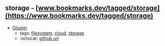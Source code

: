 storage - [www.bookmarks.dev/tagged/storage](https://www.bookmarks.dev/tagged/storage)
---
* [Gluster ](https://www.gluster.org/)
    * tags: [filesystem](../tags/filesystem.md), [cloud](../tags/cloud.md), [storage](../tags/storage.md)
    * :octocat: [github url](https://github.com/gluster/glusterfs)
